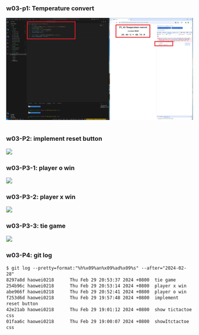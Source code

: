### w03-p1: Temperature convert
![](w03-p1.png)
```

```
### w03-P2: implement reset button
![](w03-p2.png)

### w03-P3-1: player o win
 
![](w03-p3-1.png)

### w03-P3-2: player x win
![](w03-p3-2.png)

### w03-P3-3: tie game
![](w03-p3-3.png)

### w03-P4: git log
```
$ git log --pretty=format:"%h%x09%an%x09%ad%x09%s" --after="2024-02-28"                                                                                                                                                                                                 
8297a8d haowei0218      Thu Feb 29 20:53:37 2024 +0800  tie game
254b96c haowei0218      Thu Feb 29 20:53:14 2024 +0800  player x win
abe966f haowei0218      Thu Feb 29 20:52:41 2024 +0800  player o win
f253d6d haowei0218      Thu Feb 29 19:57:48 2024 +0800  implement reset button
42e21ab haowei0218      Thu Feb 29 19:01:12 2024 +0800  show tictactoe css
01faa6c haowei0218      Thu Feb 29 19:00:07 2024 +0800  showItctactoe css
```
